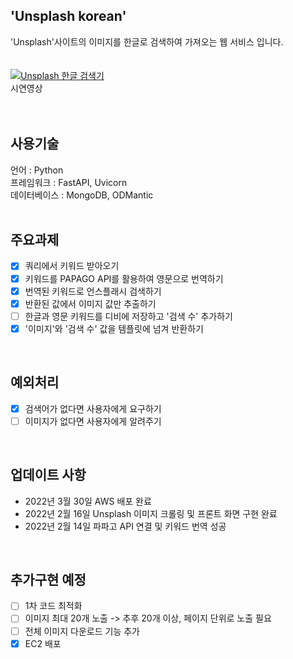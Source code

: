 ## 'Unsplash korean'
'Unsplash'사이트의 이미지를 한글로 검색하여 가져오는 웹 서비스 입니다. </br> </br> </br>
[![Unsplash 한글 검색기](https://user-images.githubusercontent.com/76890895/154288593-acbc3ba9-59d0-4d87-8eb6-629b5ed2f267.png)](https://youtu.be/m61ROPZI9nQ)
 </br>
 시연영상
 </br>
  </br>
   </br>
 
## 사용기술
언어 : Python </br>
프레임워크 : FastAPI, Uvicorn</br>
데이터베이스 : MongoDB, ODMantic</br>
</br>
## 주요과제 
- [x] 쿼리에서 키워드 받아오기</br>
- [x] 키워드를 PAPAGO API를 활용하여 영문으로 번역하기</br>
- [x] 번역된 키워드로 언스플래시 검색하기</br>
- [x] 반환된 값에서 이미지 값만 추출하기</br>
- [ ] 한글과 영문 키워드를 디비에 저장하고 '검색 수' 추가하기</br>
- [x] '이미지'와 '검색 수' 값을 템플릿에 넘겨 반환하기</br>
</br>

## 예외처리
- [x] 검색어가 없다면 사용자에게 요구하기</br>
- [ ] 이미지가 없다면 사용자에게 알려주기</br>
</br>

## 업데이트 사항
- 2022년 3월 30일 AWS 배포 완료</br>
- 2022년 2월 16일 Unsplash 이미지 크롤링 및 프론트 화면 구현 완료</br>
- 2022년 2월 14일 파파고 API 연결 및 키워드 번역 성공</br>
</br>

## 추가구현 예정

- [ ] 1차 코드 최적화 </br>
- [ ] 이미지 최대 20개 노출 -> 추후 20개 이상, 페이지 단위로 노출 필요</br>
- [ ] 전체 이미지 다운로드 기능 추가</br>
- [x] EC2 배포
